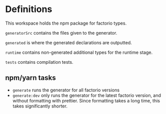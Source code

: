 # Definitions

This workspace holds the npm package for factorio types.

`generatorSrc` contains the files given to the generator.

`generated` is where the generated declarations are outputted.

`runtime` contains non-generated additional types for the runtime stage.

`tests` contains compilation tests.

## npm/yarn tasks

- `generate` runs the generator for all factorio versions
- `generate:dev` only runs the generator for the latest factorio version, and without formatting with prettier. Since formatting takes a long time, this takes significantly shorter.

